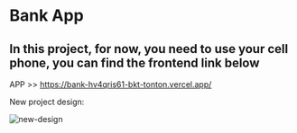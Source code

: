 # Bank App

## In this project, for now, you need to use your cell phone, you can find the frontend link below 

APP >> https://bank-hv4qris61-bkt-tonton.vercel.app/

New project design:

![new-design](https://user-images.githubusercontent.com/82295321/234136774-8fa9d69f-4cd2-41a2-bcf6-50409948e1d4.png)


